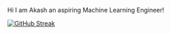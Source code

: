 Hi I am Akash an aspiring Machine Learning Engineer!

[![GitHub Streak](https://streak-stats.demolab.com/?user=AKASH02003)](https://git.io/streak-stats)
